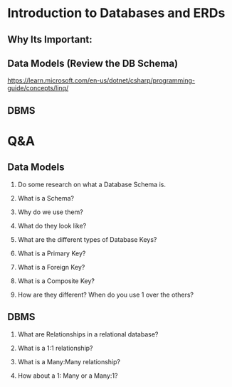 # Introduction to Databases and ERDs

## Why Its Important:


## Data Models (Review the DB Schema)

<https://learn.microsoft.com/en-us/dotnet/csharp/programming-guide/concepts/linq/>



## DBMS

# Q&A

## Data Models

1. Do some research on what a Database Schema is.

2. What is a Schema?

3. Why do we use them?

4. What do they look like?

5. What are the different types of Database Keys?

6. What is a Primary Key?

7. What is a Foreign Key?

8. What is a Composite Key?

9. How are they different? When do you use 1 over the others?

## DBMS

1. What are Relationships in a relational database?

2. What is a 1:1 relationship?

3. What is a Many:Many relationship?

4. How about a 1: Many or a Many:1?
